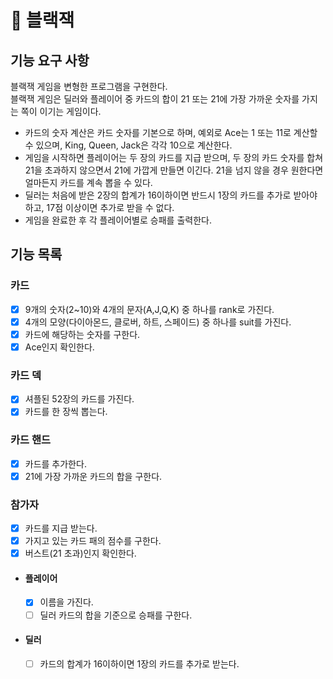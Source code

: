 # 🚀 블랙잭

## 기능 요구 사항
블랙잭 게임을 변형한 프로그램을 구현한다.  
블랙잭 게임은 딜러와 플레이어 중 카드의 합이 21 또는 21에 가장 가까운 숫자를 가지는 쪽이 이기는 게임이다.
- 카드의 숫자 계산은 카드 숫자를 기본으로 하며, 예외로 Ace는 1 또는 11로 계산할 수 있으며, King, Queen, Jack은 각각 10으로 계산한다.
- 게임을 시작하면 플레이어는 두 장의 카드를 지급 받으며, 두 장의 카드 숫자를 합쳐 21을 초과하지 않으면서 21에 가깝게 만들면 이긴다. 21을 넘지 않을 경우 원한다면 얼마든지 카드를 계속 뽑을 수 있다.
- 딜러는 처음에 받은 2장의 합계가 16이하이면 반드시 1장의 카드를 추가로 받아야 하고, 17점 이상이면 추가로 받을 수 없다.
- 게임을 완료한 후 각 플레이어별로 승패를 출력한다.

## 기능 목록
### 카드
- [x] 9개의 숫자(2~10)와 4개의 문자(A,J,Q,K) 중 하나를 rank로 가진다.
- [x] 4개의 모양(다이아몬드, 클로버, 하트, 스페이드) 중 하나를 suit를 가진다.
- [x] 카드에 해당하는 숫자를 구한다.
- [x] Ace인지 확인한다.

### 카드 덱
- [x] 셔플된 52장의 카드를 가진다.
- [x] 카드를 한 장씩 뽑는다.

### 카드 핸드
- [x] 카드를 추가한다.
- [x] 21에 가장 가까운 카드의 합을 구한다.

### 참가자
- [x] 카드를 지급 받는다.
- [x] 가지고 있는 카드 패의 점수를 구한다.
- [x] 버스트(21 초과)인지 확인한다.

- #### 플레이어
  - [x] 이름을 가진다.
  - [ ] 딜러 카드의 합을 기준으로 승패를 구한다.
- #### 딜러
  - [ ] 카드의 합계가 16이하이면 1장의 카드를 추가로 받는다.
